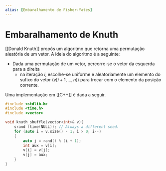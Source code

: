 ```yaml
---
alias: [Embaralhamento de Fisher-Yates]
---
```


# Embaralhamento de Knuth

[[Donald Knuth]] propôs um algoritmo que retorna uma permutação aleatória de um vetor. A ideia do algoritmo é a seguinte:

- Dada uma permutação de um vetor, percorre-se o vetor da esquerda para a direita
	- na iteração $i$, escolhe-se uniforme e aleatoriamente um elemento do sufixo do vetor ($v[i+1, \ldots, n$]) para trocar com o elemento da posição corrente.

Uma implementação em [[C++]] é dada a seguir.

```cpp
#include <stdlib.h>
#include <time.h>
#include <vector>

void knuth_shuffle(vector<int>& v){
    srand (time(NULL)); // Always a different seed.
    for (auto i = v.size() - 1; i > 0; i--)
    {  
        auto j = rand() % (i + 1);
        int aux = v[i];
        v[i] = v[j];
        v[j] = aux;        
    }
}
```